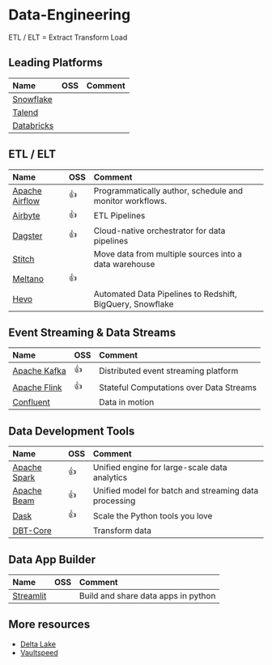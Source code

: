 ---
---

# Data-Engineering

ETL / ELT = Extract Transform Load

## Leading Platforms

| Name                                      | OSS | Comment |
| :---------------------------------------- | :-- | :------ |
| [Snowflake](https://www.snowflake.com/)   |     |         |
| [Talend](https://www.talend.com/)         |     |         |
| [Databricks](https://www.databricks.com/) |     |         |

## ETL / ELT

| Name                                          | OSS        | Comment                                                   |
| :-------------------------------------------- | :--------- | :-------------------------------------------------------- |
| [Apache Airflow](https://airflow.apache.org/) | :thumbsup: | Programmatically author, schedule and monitor workflows.  |
| [Airbyte](https://airbyte.com/)               | :thumbsup: | ETL Pipelines                                             |
| [Dagster](https://dagster.io/)                | :thumbsup: | Cloud-native orchestrator for data pipelines              |
| [Stitch](https://www.stitchdata.com/)         |            | Move data from multiple sources into a data warehouse     |
| [Meltano](https://meltano.com/)               | :thumbsup: |                                                           |
| [Hevo](https://hevodata.com/)                 |            | Automated Data Pipelines to Redshift, BigQuery, Snowflake |

## Event Streaming & Data Streams

| Name                                      | OSS        | Comment                                 |
| :---------------------------------------- | :--------- | :-------------------------------------- |
| [Apache Kafka](https://kafka.apache.org/) | :thumbsup: | Distributed event streaming platform    |
| [Apache Flink](https://flink.apache.org/) | :thumbsup: | Stateful Computations over Data Streams |
| [Confluent](https://www.confluent.io/)    |            | Data in motion                          |

## Data Development Tools

| Name                                             | OSS        | Comment                                               |
| :----------------------------------------------- | :--------- | :---------------------------------------------------- |
| [Apache Spark](https://spark.apache.org/)        | :thumbsup: | Unified engine for large-scale data analytics         |
| [Apache Beam](https://beam.apache.org/)          | :thumbsup: | Unified model for batch and streaming data processing |
| [Dask](https://www.dask.org/)                    | :thumbsup: | Scale the Python tools you love                       |
| [DBT-Core](https://github.com/dbt-labs/dbt-core) |            | Transform data                                        |

## Data App Builder

| Name                               | OSS | Comment                             |
| :--------------------------------- | :-- | :---------------------------------- |
| [Streamlit](https://streamlit.io/) |     | Build and share data apps in python |

## More resources

- [Delta Lake](https://delta.io/)
- [Vaultspeed](https://vaultspeed.com/)
